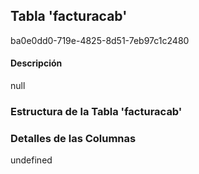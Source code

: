 
## Tabla 'facturacab'
ba0e0dd0-719e-4825-8d51-7eb97c1c2480
#### Descripción

null

### Estructura de la Tabla 'facturacab'




### Detalles de las Columnas
undefined

